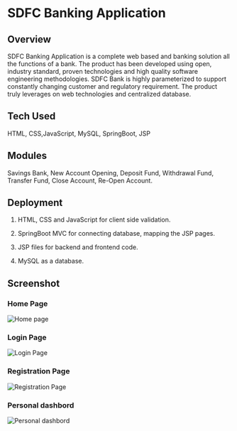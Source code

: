 # SDFC Banking Application

## Overview

SDFC Banking Application is a complete web based and banking solution all the functions of a bank. The product has been developed using open, industry standard, proven technologies and high quality software engineering methodologies. SDFC Bank is highly parameterized to support constantly changing customer and regulatory requirement. The product truly leverages on web technologies and centralized database.

## Tech Used

HTML, CSS,JavaScript, MySQL, SpringBoot, JSP

## Modules

Savings Bank, New Account Opening, Deposit Fund, Withdrawal Fund, Transfer Fund, Close Account, Re-Open Account.

## Deployment

 1. HTML, CSS and JavaScript for client side validation.
 
 2. SpringBoot MVC for connecting database, mapping the JSP pages.

 3. JSP files for backend and frontend code.
 
 4. MySQL as a database.

## Screenshot

### Home Page
![Home page](https://github.com/02snehil/SDFC_Banking/assets/144478335/aaa3bbf7-06c9-41f2-ba10-79e0de5b498d)

### Login Page
![Login Page](https://github.com/02snehil/SDFC_Banking/assets/144478335/543e0ab6-f021-4869-aee6-df60943bd07b)

### Registration Page
![Registration Page](https://github.com/02snehil/SDFC_Banking/assets/144478335/b2e1c2cd-bf2b-4f39-a217-d20636793e52)

### Personal dashbord
![Personal dashbord](https://github.com/02snehil/SDFC_Banking/assets/144478335/ecc6d7e9-b70a-4337-9334-1f379a94fa25)    




